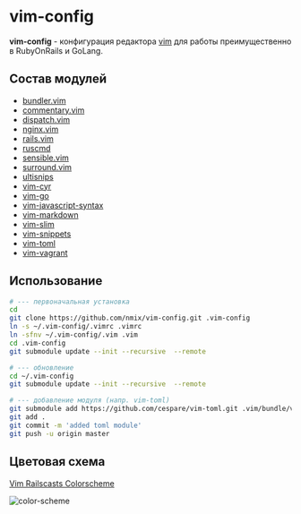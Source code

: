 # vim-config

**vim-config** - конфигурация редактора [vim](https://vim8.org) для работы преимущественно в RubyOnRails и GoLang.

## Состав модулей

* [bundler.vim](https://github.com/tpope/vim-bundler)
* [commentary.vim](https://github.com/tpope/vim-commentary)
* [dispatch.vim](https://github.com/tpope/vim-dispatch)
* [nginx.vim](https://github.com/chr4/nginx.vim)
* [rails.vim](https://github.com/tpope/vim-rails)
* [ruscmd](https://github.com/powerman/vim-plugin-ruscmd)
* [sensible.vim](https://github.com/tpope/vim-sensible)
* [surround.vim](https://github.com/tpope/vim-surround)
* [ultisnips](https://github.com/SirVer/ultisnips)
* [vim-cyr](https://github.com/powerman/vim-plugin-ruscmd)
* [vim-go](https://github.com/fatih/vim-go)
* [vim-javascript-syntax](https://github.com/jelera/vim-javascript-syntax)
* [vim-markdown](https://github.com/plasticboy/vim-markdown)
* [vim-slim](https://github.com/slim-template/vim-slim)
* [vim-snippets](https://github.com/honza/vim-snippets)
* [vim-toml](https://github.com/cespare/vim-toml)
* [vim-vagrant](https://github.com/hashivim/vim-vagrant)

## Использование

```bash
# --- первоначальная установка
cd
git clone https://github.com/nmix/vim-config.git .vim-config
ln -s ~/.vim-config/.vimrc .vimrc
ln -sfnv ~/.vim-config/.vim .vim
cd .vim-config
git submodule update --init --recursive  --remote

# --- обновление
cd ~/.vim-config
git submodule update --init --recursive  --remote

# --- добавление модуля (напр. vim-toml)
git submodule add https://github.com/cespare/vim-toml.git .vim/bundle/vim-toml
git add .
git commit -m 'added toml module'
git push -u origin master
```

## Цветовая схема

[Vim Railscasts Colorscheme](https://github.com/jpo/vim-railscasts-theme)

![color-scheme](https://purl.onrails.ru/files/e655a0c0-6886-4b80-9d64-7382e8266bea.jpeg)

